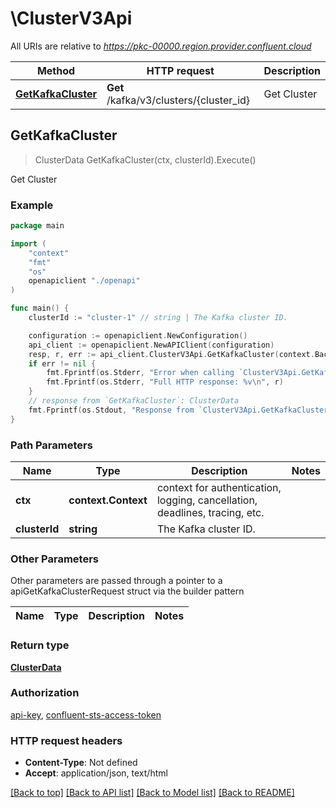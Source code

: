 # \ClusterV3Api

All URIs are relative to *https://pkc-00000.region.provider.confluent.cloud*

Method | HTTP request | Description
------------- | ------------- | -------------
[**GetKafkaCluster**](ClusterV3Api.md#GetKafkaCluster) | **Get** /kafka/v3/clusters/{cluster_id} | Get Cluster



## GetKafkaCluster

> ClusterData GetKafkaCluster(ctx, clusterId).Execute()

Get Cluster



### Example

```go
package main

import (
    "context"
    "fmt"
    "os"
    openapiclient "./openapi"
)

func main() {
    clusterId := "cluster-1" // string | The Kafka cluster ID.

    configuration := openapiclient.NewConfiguration()
    api_client := openapiclient.NewAPIClient(configuration)
    resp, r, err := api_client.ClusterV3Api.GetKafkaCluster(context.Background(), clusterId).Execute()
    if err != nil {
        fmt.Fprintf(os.Stderr, "Error when calling `ClusterV3Api.GetKafkaCluster``: %v\n", err)
        fmt.Fprintf(os.Stderr, "Full HTTP response: %v\n", r)
    }
    // response from `GetKafkaCluster`: ClusterData
    fmt.Fprintf(os.Stdout, "Response from `ClusterV3Api.GetKafkaCluster`: %v\n", resp)
}
```

### Path Parameters


Name | Type | Description  | Notes
------------- | ------------- | ------------- | -------------
**ctx** | **context.Context** | context for authentication, logging, cancellation, deadlines, tracing, etc.
**clusterId** | **string** | The Kafka cluster ID. | 

### Other Parameters

Other parameters are passed through a pointer to a apiGetKafkaClusterRequest struct via the builder pattern


Name | Type | Description  | Notes
------------- | ------------- | ------------- | -------------


### Return type

[**ClusterData**](ClusterData.md)

### Authorization

[api-key](../README.md#api-key), [confluent-sts-access-token](../README.md#confluent-sts-access-token)

### HTTP request headers

- **Content-Type**: Not defined
- **Accept**: application/json, text/html

[[Back to top]](#) [[Back to API list]](../README.md#documentation-for-api-endpoints)
[[Back to Model list]](../README.md#documentation-for-models)
[[Back to README]](../README.md)


